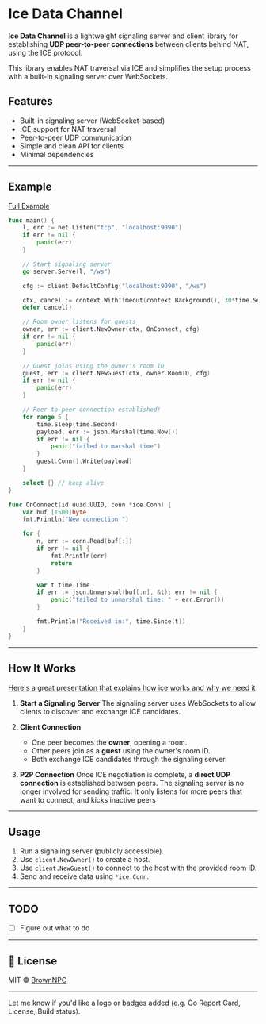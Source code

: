 
# Ice Data Channel

**Ice Data Channel** is a lightweight signaling server and client library for establishing **UDP peer-to-peer connections** between clients behind NAT, using the ICE protocol.

This library enables NAT traversal via ICE and simplifies the setup process with a built-in signaling server over WebSockets.


## Features

* Built-in signaling server (WebSocket-based)
* ICE support for NAT traversal
* Peer-to-peer UDP communication
* Simple and clean API for clients
* Minimal dependencies

---

## Example

[Full Example](https://github.com/BrownNPC/Ice-Data-Channel/blob/master/example/pingPong/pingPong.go)

```go
func main() {
	l, err := net.Listen("tcp", "localhost:9090")
	if err != nil {
		panic(err)
	}

	// Start signaling server
	go server.Serve(l, "/ws")

	cfg := client.DefaultConfig("localhost:9090", "/ws")

	ctx, cancel := context.WithTimeout(context.Background(), 30*time.Second)
	defer cancel()

	// Room owner listens for guests
	owner, err := client.NewOwner(ctx, OnConnect, cfg)
	if err != nil {
		panic(err)
	}

	// Guest joins using the owner's room ID
	guest, err := client.NewGuest(ctx, owner.RoomID, cfg)
	if err != nil {
		panic(err)
	}

	// Peer-to-peer connection established!
	for range 5 {
		time.Sleep(time.Second)
		payload, err := json.Marshal(time.Now())
		if err != nil {
			panic("failed to marshal time")
		}
		guest.Conn().Write(payload)
	}

	select {} // keep alive
}

func OnConnect(id uuid.UUID, conn *ice.Conn) {
	var buf [1500]byte
	fmt.Println("New connection!")

	for {
		n, err := conn.Read(buf[:])
		if err != nil {
			fmt.Println(err)
			return
		}

		var t time.Time
		if err := json.Unmarshal(buf[:n], &t); err != nil {
			panic("failed to unmarshal time: " + err.Error())
		}

		fmt.Println("Received in:", time.Since(t))
	}
}
```

---

## How It Works


[Here's a great presentation that explains how ice works and why we need it](https://youtu.be/FExZvpVvYxA?t=677)


1. **Start a Signaling Server**
   The signaling server uses WebSockets to allow clients to discover and exchange ICE candidates.

2. **Client Connection**

   * One peer becomes the **owner**, opening a room.
   * Other peers join as a **guest** using the owner's room ID.
   * Both exchange ICE candidates through the signaling server.

3. **P2P Connection**
   Once ICE negotiation is complete, a **direct UDP connection** is established between peers.
   The signaling server is no longer involved for sending traffic.
   It only listens for more peers that want to connect, and kicks inactive peers


---

## Usage

1. Run a signaling server (publicly accessible).
2. Use `client.NewOwner()` to create a host.
3. Use `client.NewGuest()` to connect to the host with the provided room ID.
4. Send and receive data using `*ice.Conn`.

---

## TODO

* [ ] Figure out what to do


---

## 📄 License

MIT © [BrownNPC](https://github.com/BrownNPC)

---

Let me know if you'd like a logo or badges added (e.g. Go Report Card, License, Build status).
